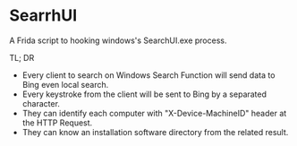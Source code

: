 # SearrhUI

A Frida script to hooking windows's SearchUI.exe process.

TL; DR
* Every client to search on Windows Search Function will send data to Bing even local search.
* Every keystroke from the client will be sent to Bing by a separated character.
* They can identify each computer with "X-Device-MachineID" header at the HTTP Request.
* They can know an installation software directory from the related result.